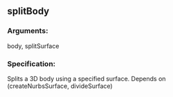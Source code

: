 ## splitBody
### Arguments: 
body, splitSurface
### Specification: 
Splits a 3D body using a specified surface. Depends on (createNurbsSurface, divideSurface)

